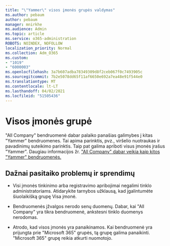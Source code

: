 ```yaml
---
title: "\"Yammer\" visos įmonės grupės valdymas"
ms.author: pebaum
author: pebaum
manager: mnirkhe
ms.audience: Admin
ms.topic: article
ms.service: o365-administration
ROBOTS: NOINDEX, NOFOLLOW
localization_priority: Normal
ms.collection: Adm_O365
ms.custom:
- "1019"
- "6000003"
ms.openlocfilehash: 3a7b607adba78349309d8f2ceb067f0c7493905c
ms.sourcegitcommit: 7b2e5078dd65f11af6650e692a7ea48e91f544e0
ms.translationtype: MT
ms.contentlocale: lt-LT
ms.lasthandoff: 04/02/2021
ms.locfileid: "51505436"
---
```

# <a name="all-company-group"></a>Visos įmonės grupė

"All Company" bendruomenė dabar palaiko panašias galimybes į kitas "Yammer" bendruomenes. Tai apima parinktis, pvz., viršelio nuotraukas ir pavadinimų suteikimo parinktis. Taip pat galima apriboti visus įmonės įrašus "Yammer". Daugiau informacijos žr. ["All Company" dabar veikia kaip kitos "Yammer" bendruomenės.](https://docs.microsoft.com/yammer/manage-yammer-groups/yammer-all-company-yammer-community)

## <a name="common-issues-and-solutions"></a>Dažnai pasitaiko problemų ir sprendimų

- Visi įmonės tinkinimo arba registravimo apribojimai negalimi tinklo administratoriams. Atidarykite tarnybos užklausą, kad įgalintumėte šiuolaikišką grupę Visa įmonė.

- Bendruomenės įžvalgos nerodo senų duomenų. Dabar, kai "All Company" yra tikra bendruomenė, ankstesni tinklo duomenys nerodomas.

- Atrodo, kad visos įmonės yra panaikinamos. Kai bendruomenė yra prijungta prie "Microsoft 365" grupės, tą grupę galima panaikinti. "Microsoft 365" grupę reikia atkurti nuomotojo.

